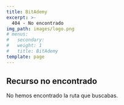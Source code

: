 ```yaml
---
title: BitAdemy
excerpt: >-
  404 - No encontrado
img_path: images/logo.png
# menus:
#   secondary:
#   weight: 1
#   title: BitAdemy
template: page
---
```



## Recurso no encontrado

No hemos encontrado la ruta que buscabas.
